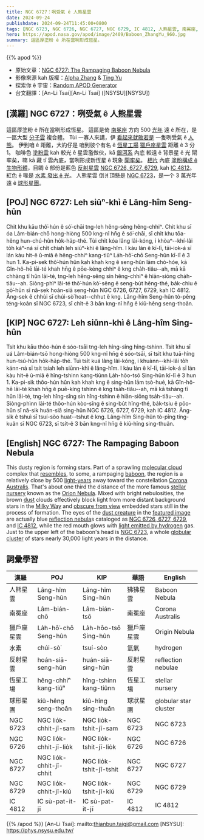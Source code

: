 ```yaml
---
title: NGC 6727：咧受氣 ê 人熊星雲
date: 2024-09-24
publishdate: 2024-09-24T11:45:00+0800
tags: [NGC 6723, NGC 6726, NGC 6727, NGC 6729, IC 4812, 人熊星雲, 南冕座, 獵戶座, 水素, 反射星雲, 恆星工場, 球形星團]
hero: https://apod.nasa.gov/apod/image/2409/Baboon_ZhangYu_960.jpg
summary: 這區厚塗粉 ê 所在當咧形成恆星。
---
```


{{% apod %}}

- 原始文章：[NGC 6727: The Rampaging Baboon Nebula](https://apod.nasa.gov/apod/ap240924.html)
- 影像來源 kah 版權：[Alpha Zhang](https://www.astrobin.com/users/shyzhang127/collections/) & [Ting Yu](https://www.astrobin.com/users/lihao19943/)
- 探索你 ê 宇宙：[Random APOD Generator](https://apod.nasa.gov/apod/random_apod.html)
- 台文翻譯：[An-Li Tsai][An-Li Tsai] ([NSYSU][NSYSU])

## [漢羅] NGC 6727：咧受氣 ê 人熊星雲
這區厚塗粉 ê 所在當咧形成恆星。
這區是倚 [南冕座][Corona Australis] 方向 500 [光年][light-years] 遠 ê 所在，是一區大型 [分子雲][molecular cloud] 複合體。
Tùi 一寡人來講，伊 [看起來就敢若是][resembles] 一隻咧受氣 ê [人熊][baboon]。
伊到咱 ê 距離，大約仔是 咱到彼个有名 ê [恆星工場][stellar nursery] [獵戶座星雲][Orion Nebula] 距離 ê 3 分 1。
咖啡色 [塗粉雲][dust] kah 較光 ê 星雲濫做伙，kā [銀河系][Milky Way] 內底 較遠 ê 背景星 ê 光 閘牢矣，嘛 kā 藏 tī 雲內底，當咧形成新恆星 ê 現象 [閘牢矣][obscure from view]。
[相片][featured image] 內底 [塗粉構成 ê 生物形體][dust creature]，目睭 ê 部份是藍色 [反射星雲][reflection nebula] [NGC 6726, 6727, 6729][NGC 6726, 6727, 6729], kah [IC 4812][IC 4812]。
紅色 ê 喙是 [水素 發出 ê 光][light emitted by hydrogen]。
人熊星雲 倒爿頂懸是 [NGC 6723][NGC 6723]，是一个 3 萬光年遠 ê [球形星團][globular cluster]。

## [POJ] NGC 6727: Leh siūⁿ-khì ê Lâng-hîm Seng-hûn
Chit khu kāu thô͘-hún ê só͘-chāi tng-leh hêng-sêng hêng-chhiⁿ.
Chit khu sī óa Lâm-bián-chō hong-hiòng 500 kng-nî hn̄g ê só͘-chāi, sī chi̍t khu tōa-hêng hun-chú-hûn ho̍k-ha̍p-thé.
Tùi chi̍t kóa lâng lâi-kóng, i khòaⁿ--khí-lâi to̍h káⁿ-ná sī chi̍t chiah leh siūⁿ-khì ê lâng-hîm.
I kàu lán ê kī-lī, tāi-iok-á sī lán kàu hit-ê ū-miâ ê hêng-chhiⁿ kang-tiûⁿ La̍h-hō͘-chō Seng-hûn kī-lī ê 3 hun 1.
Ka-pi-sek thô͘-hún hûn kah khah kng ê seng-hûn lām chò-hóe, kā Gîn-hô-hē lāi-té khah hn̄g ê pōe-kéng chhiⁿ ê kng cha̍h-tiâu--ah, mā kā chhàng tī hûn lāi-té, tng-leh hêng-sêng sin hêng-chhiⁿ ê hiān-siōng cha̍h-tiâu--ah.
Siòng-phìⁿ lāi-té thô͘-hún kò͘-sêng ê seng-bu̍t hêng-thé, ba̍k-chiu ê pō͘-hūn sī nâ-sek hoán-siā seng-hûn NGC 6726, 6727, 6729, kah IC 4812.
Âng-sek ê chhùi sī chúi-sò͘ hoat--chhut ê kng.
Lâng-hîm Seng-hûn tò-pêng téng-koân sī NGC 6723, sī chi̍t-ê 3 bān kng-nî hn̄g ê kiû-hêng seng-thoân.

## [KIP] NGC 6727: Leh siūnn-khì ê Lâng-hîm Sing-hûn
Tsit khu kāu thôo-hún ê sóo-tsāi tng-leh hîng-sîng hîng-tshinn.
Tsit khu sī uá Lâm-bián-tsō hong-hiòng 500 kng-nî hn̄g ê sóo-tsāi, sī tsi̍t khu tuā-hîng hun-tsú-hûn ho̍k-ha̍p-thé.
Tuì tsi̍t kuá lâng lâi-kóng, i khuànn--khí-lâi to̍h kánn-ná sī tsi̍t tsiah leh siūnn-khì ê lâng-hîm.
I kàu lán ê kī-lī, tāi-iok-á sī lán kàu hit-ê ū-miâ ê hîng-tshinn kang-tiûnn La̍h-hōo-tsō Sing-hûn kī-lī ê 3 hun 1.
Ka-pi-sik thôo-hún hûn kah khah kng ê sing-hûn lām tsò-hué, kā Gîn-hô-hē lāi-té khah hn̄g ê puē-kíng tshinn ê kng tsa̍h-tiâu--ah, mā kā tshàng tī hûn lāi-té, tng-leh hîng-sîng sin hîng-tshinn ê hiān-siōng tsa̍h-tiâu--ah.
Siòng-phìnn lāi-té thôo-hún kòo-sîng ê sing-bu̍t hîng-thé, ba̍k-tsiu ê pōo-hūn sī nâ-sik huán-siā sing-hûn NGC 6726, 6727, 6729, kah IC 4812.
Âng-sik ê tshuì sī tsuí-sòo huat--tshut ê kng.
Lâng-hîm Sing-hûn tò-pîng tíng-kuân sī NGC 6723, sī tsi̍t-ê 3 bān kng-nî hn̄g ê kiû-hîng sing-thuân.

## [English] NGC 6727: The Rampaging Baboon Nebula
This dusty region is forming stars.
Part of a sprawling [molecular cloud][molecular cloud] complex that [resembles][resembles], to some, a rampaging [baboon][baboon], the region is a relatively close by 500 [light-years][light-years] away toward the constellation [Corona Australis][Corona Australis].
That's about one third the distance of the more famous [stellar nursery][stellar nursery] known as the [Orion Nebula][Orion Nebula].
Mixed with bright nebulosities, the brown [dust][dust] clouds effectively block light from more distant background stars in the [Milky Way][Milky Way] and [obscure from view][obscure from view] embedded stars still in the process of formation.
The eyes of the [dust creature][dust creature] in the [featured image][featured image] are actually blue [reflection nebula][reflection nebula]s cataloged as [NGC 6726, 6727, 6729][NGC 6726, 6727, 6729], and [IC 4812][IC 4812], while the red mouth glows with [light emitted by hydrogen][light emitted by hydrogen] gas.
Just to the upper left of the baboon's head is [NGC 6723][NGC 6723], a whole [globular cluster][globular cluster] of stars nearly 30,000 light years in the distance.

## 詞彙學習
|漢羅|POJ|KIP|華語|English|
|-|-|-|-|-|
| 人熊星雲 | Lâng-hîm Seng-hûn | Lâng-hîm Sing-hûn | 狒狒星雲 | Baboon Nebula |
| 南冕座 | Lâm-bián-chō | Lâm-bián-tsō | 南冕座 | Corona Australis |
| 獵戶座星雲 | La̍h-hō͘-chō Seng-hûn | La̍h-hōo-tsō Sing-hûn | 獵戶座星雲 | Origin Nebula |
| 水素 | chúi-sò͘ | tsuí-sòo | 氫氣 | hydrogen |
| 反射星雲 | hoán-siā-seng-hûn | huán-siā-sing-hûn | 反射星雲 | reflection nebulae |
| 恆星工場 | hêng-chhiⁿ kang-tiûⁿ | hîng-tshinn kang-tiûnn | 恆星工場 | stellar nursery |
| 球形星團 | kiû-hêng seng-thoân | kiû-hîng sing-thuân | 球狀星團 | globular star cluster |
| NGC 6723 | NGC lio̍k-chhit-jī-sam | NGC lio̍k-tshit-jī-sam | NGC 6723 | NGC 6723 |
| NGC 6726 | NGC lio̍k-chhit-jī-lio̍k | NGC lio̍k-tshit-jī-lio̍k | NGC 6726 | NGC 6726 |
| NGC 6727 | NGC lio̍k-chhit-jī-chhit | NGC lio̍k-tshit-jī-tshit | NGC 6727 | NGC 6727 |
| NGC 6729 | NGC lio̍k-chhit-jī-kiú | NGC lio̍k-tshit-jī-kiú | NGC 6729 | NGC 6729 |
| IC 4812 | IC sù-pat-it-jī | IC sù-pat-it-jī | IC 4812 | IC 4812 |

{{% /apod %}}
[An-Li Tsai]: mailto:thianbun.taigi@gmail.com
[NSYSU]: https://phys.nsysu.edu.tw/

[copyright]: https://apod.nasa.gov/apod/fap/lib/about_apod.html#srapply
[License3]: https://creativecommons.org/licenses/by/3.0/
[License2]:https://creativecommons.org/licenses/by-nc-nd/2.0/

[molecular cloud]:https://en.wikipedia.org/wiki/Molecular_cloud
[resembles]:https://commons.wikimedia.org/wiki/File:Papio_cynocephalus02.jpg
[baboon]:https://en.wikipedia.org/wiki/Baboon
[light-years]:https://spaceplace.nasa.gov/light-year/
[Corona Australis]:https://apod.nasa.gov/apod/ap181129.html
[stellar nursery]:https://apod.nasa.gov/apod/ap240425.html
[Orion Nebula]:https://apod.nasa.gov/apod/ap210707.html
[dust]:http://www-ssg.sr.unh.edu/ism/what1.html
[Milky Way]:https://science.nasa.gov/resource/the-milky-way-galaxy/
[obscure from view]:https://apod.nasa.gov/apod/ap230129.html
[dust creature]:https://cdn.images.express.co.uk/img/dynamic/128/590x/Dog-mop-564889.jpg
[featured image]:https://www.astrobin.com/d5z8gm/
[reflection nebula]:https://en.wikipedia.org/wiki/Reflection_nebula
[NGC 6726, 6727, 6729]:https://www.astrobin.com/d5z8gm/
[IC 4812]:https://theskylive.com/sky/deepsky/ic4812-object
[light emitted by hydrogen]:https://en.wikipedia.org/wiki/Hydrogen-alpha
[NGC 6723]:https://en.wikipedia.org/wiki/NGC_6723
[globular cluster]:https://en.wikipedia.org/wiki/Globular_cluster
